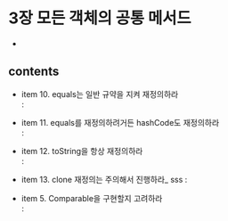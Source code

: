 <h1>3장 모든 객체의 공통 메서드</h1>

- 
<h2>contents</h2>

- item 10. equals는 일반 규약을 지켜 재정의하라   
  &#58; 


- item 11. equals를 재정의하려거든 hashCode도 재정의하라   
  &#58; 


- item 12. toString을 항상 재정의하라   
  &#58; 


- item 13. clone 재정의는 주의해서 진행하라_   sss
  &#58; 


- item 5. Comparable을 구현할지 고려하라   
  &#58; 

